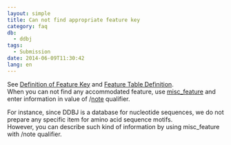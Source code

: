 ```yaml
---
layout: simple
title: Can not find appropriate feature key
category: faq
db:
  - ddbj
tags: 
  - Submission
date: 2014-06-09T11:30:42
lang: en
---
```




<p>See <a href="/ddbj/features-e.html">Definition of Feature Key</a> and <a href="/ddbj/feature-table-e.html">Feature Table Definition</a>. <br>When you can not find any accommodated feature, use <a href="/ddbj/features-e.html#misc_feature">misc_feature</a> and enter information in value of /<a href="/ddbj/qualifiers-e.html#note">note</a> qualifier. </p>
<p>For instance, since DDBJ is a database for nucleotide sequences, we do not prepare any specific item for amino acid sequence motifs. <br>However, you can describe such kind of information by using misc_feature with /note qualifier. </p>

